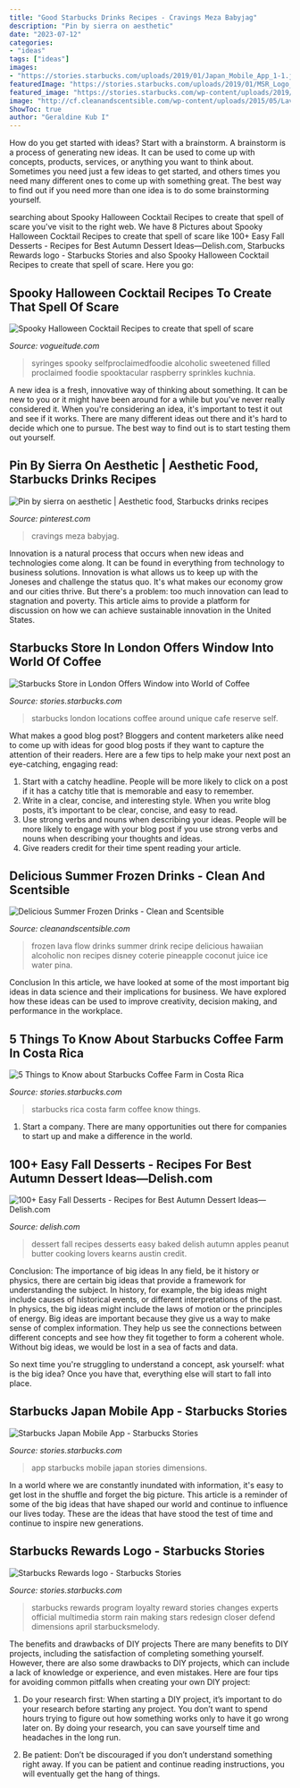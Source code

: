 ```yaml
---
title: "Good Starbucks Drinks Recipes - Cravings Meza Babyjag"
description: "Pin by sierra on aesthetic"
date: "2023-07-12"
categories:
- "ideas"
tags: ["ideas"]
images:
- "https://stories.starbucks.com/uploads/2019/01/Japan_Mobile_App_1-1.jpg"
featuredImage: "https://stories.starbucks.com/uploads/2019/01/MSR_Logo_-_Starbucks_Rewards-1.jpg"
featured_image: "https://stories.starbucks.com/wp-content/uploads/2019/01/5_things_to_know_costa_rica_resized-1.jpg"
image: "http://cf.cleanandscentsible.com/wp-content/uploads/2015/05/Lava-Flow-Drink.jpg"
ShowToc: true
author: "Geraldine Kub I"
---
```



How do you get started with ideas?
Start with a brainstorm. A brainstorm is a process of generating new ideas. It can be used to come up with concepts, products, services, or anything you want to think about. Sometimes you need just a few ideas to get started, and others times you need many different ones to come up with something great. The best way to find out if you need more than one idea is to do some brainstorming yourself.

	

		
searching about Spooky Halloween Cocktail Recipes to create that spell of scare you've visit to the right web. We have 8 Pictures about Spooky Halloween Cocktail Recipes to create that spell of scare like 100+ Easy Fall Desserts - Recipes for Best Autumn Dessert Ideas—Delish.com, Starbucks Rewards logo - Starbucks Stories and also Spooky Halloween Cocktail Recipes to create that spell of scare. Here you go:
		
    
## Spooky Halloween Cocktail Recipes To Create That Spell Of Scare

<img loading=lazy src="https://www.vogueitude.com/wp-content/uploads/2020/07/Halloween-Vampire-Cocktail..jpg" onerror="this.onerror=null;this.src='https://tse3.mm.bing.net/th?id=OIP.eji0bJUvprXdVFZEoG_d3AHaLH&amp;pid=15.1';" alt="Spooky Halloween Cocktail Recipes to create that spell of scare">

_Source: vogueitude.com_

>syringes spooky selfproclaimedfoodie alcoholic sweetened filled proclaimed foodie spooktacular raspberry sprinkles kuchnia. 

	

A new idea is a fresh, innovative way of thinking about something. It can be new to you or it might have been around for a while but you've never really considered it. When you're considering an idea, it's important to test it out and see if it works. There are many different ideas out there and it's hard to decide which one to pursue. The best way to find out is to start testing them out yourself.

    
## Pin By Sierra On Aesthetic | Aesthetic Food, Starbucks Drinks Recipes

<img loading=lazy src="https://i.pinimg.com/736x/47/6e/af/476eafc5bfedea1b541683127b7ae3bb.jpg" onerror="this.onerror=null;this.src='https://tse4.mm.bing.net/th?id=OIP.onqxQQsT3_xH47tCFHVjXAHaJ8&amp;pid=15.1';" alt="Pin by sierra on aesthetic | Aesthetic food, Starbucks drinks recipes">

_Source: pinterest.com_

>cravings meza babyjag. 

	

Innovation is a natural process that occurs when new ideas and technologies come along. It can be found in everything from technology to business solutions. Innovation is what allows us to keep up with the Joneses and challenge the status quo. It's what makes our economy grow and our cities thrive. But there's a problem: too much innovation can lead to stagnation and poverty. This article aims to provide a platform for discussion on how we can achieve sustainable innovation in the United States.

    
## Starbucks Store In London Offers Window Into World Of Coffee

<img loading=lazy src="https://stories.starbucks.com/uploads/2019/01/London_Starbucks_low_res-1.jpg" onerror="this.onerror=null;this.src='https://tse3.mm.bing.net/th?id=OIP.E4Kr9zrJeAQ2i8FSCPivRgHaFF&amp;pid=15.1';" alt="Starbucks Store in London Offers Window into World of Coffee">

_Source: stories.starbucks.com_

>starbucks london locations coffee around unique cafe reserve self. 

	

What makes a good blog post?
Bloggers and content marketers alike need to come up with ideas for good blog posts if they want to capture the attention of their readers. Here are a few tips to help make your next post an eye-catching, engaging read: 
1. Start with a catchy headline. People will be more likely to click on a post if it has a catchy title that is memorable and easy to remember.
2. Write in a clear, concise, and interesting style. When you write blog posts, it’s important to be clear, concise, and easy to read.
3. Use strong verbs and nouns when describing your ideas. People will be more likely to engage with your blog post if you use strong verbs and nouns when describing your thoughts and ideas.
4. Give readers credit for their time spent reading your article.

    
## Delicious Summer Frozen Drinks - Clean And Scentsible

<img loading=lazy src="http://cf.cleanandscentsible.com/wp-content/uploads/2015/05/Lava-Flow-Drink.jpg" onerror="this.onerror=null;this.src='https://tse2.mm.bing.net/th?id=OIP.-D5F-vhE_iWEQ5Se-MRg-QHaKW&amp;pid=15.1';" alt="Delicious Summer Frozen Drinks - Clean and Scentsible">

_Source: cleanandscentsible.com_

>frozen lava flow drinks summer drink recipe delicious hawaiian alcoholic non recipes disney coterie pineapple coconut juice ice water pina. 

	

Conclusion
In this article, we have looked at some of the most important big ideas in data science and their implications for business. We have explored how these ideas can be used to improve creativity, decision making, and performance in the workplace.

    
## 5 Things To Know About Starbucks Coffee Farm In Costa Rica

<img loading=lazy src="https://stories.starbucks.com/wp-content/uploads/2019/01/5_things_to_know_costa_rica_resized-1.jpg" onerror="this.onerror=null;this.src='https://tse1.mm.bing.net/th?id=OIP.w4A1k6HC1F9G1TrlxZzAMAHaFo&amp;pid=15.1';" alt="5 Things to Know about Starbucks Coffee Farm in Costa Rica">

_Source: stories.starbucks.com_

>starbucks rica costa farm coffee know things. 

	

1. Start a company. There are many opportunities out there for companies to start up and make a difference in the world. 

    
## 100+ Easy Fall Desserts - Recipes For Best Autumn Dessert Ideas—Delish.com

<img loading=lazy src="http://del.h-cdn.co/assets/18/03/1516400124-delish-peanut-butter-stuffed-apples-pinterest-still003.jpg" onerror="this.onerror=null;this.src='https://tse1.mm.bing.net/th?id=OIP.vmMtWKKgHEMjwjCEZAjCygHaLG&amp;pid=15.1';" alt="100+ Easy Fall Desserts - Recipes for Best Autumn Dessert Ideas—Delish.com">

_Source: delish.com_

>dessert fall recipes desserts easy baked delish autumn apples peanut butter cooking lovers kearns austin credit. 

	

Conclusion: The importance of big ideas
In any field, be it history or physics, there are certain big ideas that provide a framework for understanding the subject. In history, for example, the big ideas might include causes of historical events, or different interpretations of the past. In physics, the big ideas might include the laws of motion or the principles of energy.
Big ideas are important because they give us a way to make sense of complex information. They help us see the connections between different concepts and see how they fit together to form a coherent whole. Without big ideas, we would be lost in a sea of facts and data.

So next time you're struggling to understand a concept, ask yourself: what is the big idea? Once you have that, everything else will start to fall into place.

    
## Starbucks Japan Mobile App - Starbucks Stories

<img loading=lazy src="https://stories.starbucks.com/uploads/2019/01/Japan_Mobile_App_1-1.jpg" onerror="this.onerror=null;this.src='https://tse1.mm.bing.net/th?id=OIP.PERxoi3LaGtcw85NuV53swHaLv&amp;pid=15.1';" alt="Starbucks Japan Mobile App - Starbucks Stories">

_Source: stories.starbucks.com_

>app starbucks mobile japan stories dimensions. 

	

In a world where we are constantly inundated with information, it's easy to get lost in the shuffle and forget the big picture. This article is a reminder of some of the big ideas that have shaped our world and continue to influence our lives today. These are the ideas that have stood the test of time and continue to inspire new generations.

    
## Starbucks Rewards Logo - Starbucks Stories

<img loading=lazy src="https://stories.starbucks.com/uploads/2019/01/MSR_Logo_-_Starbucks_Rewards-1.jpg" onerror="this.onerror=null;this.src='https://tse3.mm.bing.net/th?id=OIP.uc3J8R0EsJ2v6c4bwD24dQHaFu&amp;pid=15.1';" alt="Starbucks Rewards logo - Starbucks Stories">

_Source: stories.starbucks.com_

>starbucks rewards program loyalty reward stories changes experts official multimedia storm rain making stars redesign closer defend dimensions april starbucksmelody. 

	

The benefits and drawbacks of DIY projects
There are many benefits to DIY projects, including the satisfaction of completing something yourself. However, there are also some drawbacks to DIY projects, which can include a lack of knowledge or experience, and even mistakes. Here are four tips for avoiding common pitfalls when creating your own DIY project:
1. Do your research first: When starting a DIY project, it’s important to do your research before starting any project. You don’t want to spend hours trying to figure out how something works only to have it go wrong later on. By doing your research, you can save yourself time and headaches in the long run.

2. Be patient: Don’t be discouraged if you don’t understand something right away. If you can be patient and continue reading instructions, you will eventually get the hang of things.

